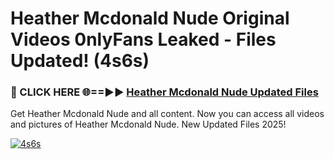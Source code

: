 # Heather Mcdonald Nude Original Videos 0nlyFans Leaked - Files Updated! (4s6s)

<h3>🔴 CLICK HERE 🌐==►► <a href="https://tinyurl.com/yrmya6cz" rel="nofollow">Heather Mcdonald Nude Updated Files</a></h3>

Get Heather Mcdonald Nude and all content. Now you can access all videos and pictures of Heather Mcdonald Nude. New Updated Files 2025!

[![4s6s](https://i.imgur.com/FMdXYCs.gif)](https://tinyurl.com/yrmya6cz)
